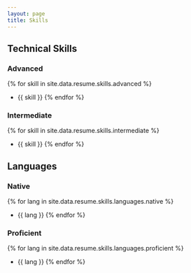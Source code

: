 ```yaml
---
layout: page
title: Skills
---
```


## Technical Skills

### Advanced
{% for skill in site.data.resume.skills.advanced %}
- {{ skill }}
{% endfor %}

### Intermediate
{% for skill in site.data.resume.skills.intermediate %}
- {{ skill }}
{% endfor %}

## Languages

### Native
{% for lang in site.data.resume.skills.languages.native %}
- {{ lang }}
{% endfor %}

### Proficient
{% for lang in site.data.resume.skills.languages.proficient %}
- {{ lang }}
{% endfor %}